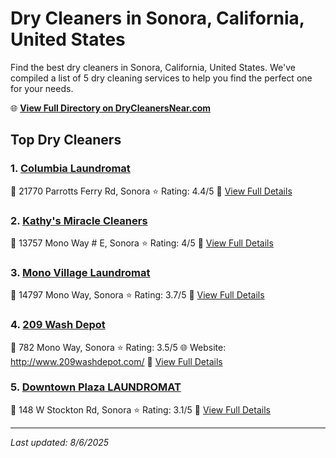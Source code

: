 # Dry Cleaners in Sonora, California, United States

Find the best dry cleaners in Sonora, California, United States. We've compiled a list of 5 dry cleaning services to help you find the perfect one for your needs.

🌐 **[View Full Directory on DryCleanersNear.com](https://drycleanersnear.com/city/US/California/Sonora)**

## Top Dry Cleaners

### 1. [Columbia Laundromat](https://drycleanersnear.com/dryCleaner/6863412251cb35adb56587d4/columbia-laundromat)
📍 21770 Parrotts Ferry Rd, Sonora
⭐ Rating: 4.4/5
🔗 [View Full Details](https://drycleanersnear.com/dryCleaner/6863412251cb35adb56587d4/columbia-laundromat)

### 2. [Kathy's Miracle Cleaners](https://drycleanersnear.com/dryCleaner/6863412251cb35adb56587b5/kathy-s-miracle-cleaners)
📍 13757 Mono Way # E, Sonora
⭐ Rating: 4/5
🔗 [View Full Details](https://drycleanersnear.com/dryCleaner/6863412251cb35adb56587b5/kathy-s-miracle-cleaners)

### 3. [Mono Village Laundromat](https://drycleanersnear.com/dryCleaner/6863412251cb35adb565873a/mono-village-laundromat)
📍 14797 Mono Way, Sonora
⭐ Rating: 3.7/5
🔗 [View Full Details](https://drycleanersnear.com/dryCleaner/6863412251cb35adb565873a/mono-village-laundromat)

### 4. [209 Wash Depot](https://drycleanersnear.com/dryCleaner/6863412251cb35adb56587f3/209-wash-depot)
📍 782 Mono Way, Sonora
⭐ Rating: 3.5/5
🌐 Website: http://www.209washdepot.com/
🔗 [View Full Details](https://drycleanersnear.com/dryCleaner/6863412251cb35adb56587f3/209-wash-depot)

### 5. [Downtown Plaza LAUNDROMAT](https://drycleanersnear.com/dryCleaner/6863412251cb35adb5658777/downtown-plaza-laundromat)
📍 148 W Stockton Rd, Sonora
⭐ Rating: 3.1/5
🔗 [View Full Details](https://drycleanersnear.com/dryCleaner/6863412251cb35adb5658777/downtown-plaza-laundromat)


---

*Last updated: 8/6/2025*
